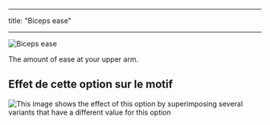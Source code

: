 - - -
title: "Biceps ease"
- - -

![Biceps ease](./bicepsease.svg)

The amount of ease at your upper arm.

## Effet de cette option sur le motif

![This image shows the effect of this option by superimposing several variants that have a different value for this option](carlita_bicepsease_sample.svg "Effect of this option on the pattern")
